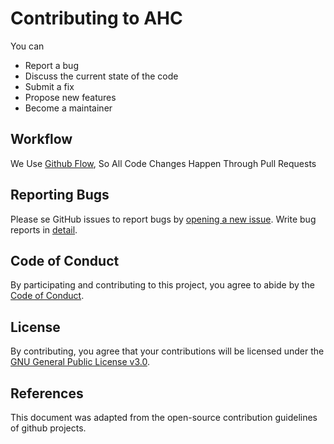 # Contributing to AHC
You can

 - Report a bug
 - Discuss the current state of the code
 - Submit a fix
 - Propose new features
 - Become a maintainer

## Workflow

We Use [Github Flow](https://guides.github.com/introduction/flow/index.html), So All Code Changes Happen Through Pull Requests

## Reporting Bugs

Please se GitHub issues to report bugs  by [opening a new issue](https://github.com/cengwins/ahc/issues/new/choose). Write bug reports in [detail](https://github.com/cengwins/ahc/blob/master/.github/ISSUE_TEMPLATE/bug_report.md).

## Code of Conduct

By participating and contributing to this project, you agree to abide by the [Code of Conduct](https://github.com/cengwins/ahc/blob/master/CODE_OF_CONDUCT.md).

## License
By contributing, you agree that your contributions will be licensed under the [GNU General Public License v3.0](https://github.com/cengwins/ahc/blob/master/LICENSE). 

## References
This document was adapted from the open-source contribution guidelines of github projects.
